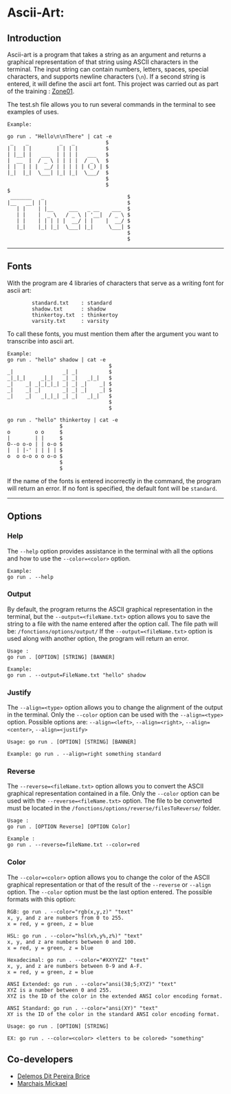 # Ascii-Art:

## Introduction

Ascii-art is a program that takes a string as an argument and returns a graphical representation of that string using ASCII characters in the terminal. The input string can contain numbers, letters, spaces, special characters, and supports newline characters (`\n`). If a second string is entered, it will define the ascii art font.
This project was carried out as part of the training : [Zone01](https://zone01rouennormandie.org/).

The test.sh file allows you to run several commands in the terminal to see examples of uses.

```
Example:

go run . "Hello\n\nThere" | cat -e
 _    _          _   _          $
| |  | |        | | | |         $
| |__| |   ___  | | | |   ___   $
|  __  |  / _ \ | | | |  / _ \  $
| |  | | |  __/ | | | | | (_) | $
|_|  |_|  \___| |_| |_|  \___/  $
                                $
                                $
$
 _______   _                           $
|__   __| | |                          $
   | |    | |__     ___   _ __    ___  $
   | |    |  _ \   / _ \ | '__|  / _ \ $
   | |    | | | | |  __/ | |    |  __/ $
   |_|    |_| |_|  \___| |_|     \___| $
                                       $
                                       $
```

****************************************************************************************************************************

## Fonts

With the program are 4 libraries of characters that serve as a writing font for ascii art:

```
        standard.txt    : standard
        shadow.txt      : shadow
        thinkertoy.txt  : thinkertoy
        varsity.txt     : varsity
```
To call these fonts, you must mention them after the argument you want to transcribe into ascii art.

```
Example:
go run . "hello" shadow | cat -e
                                 $
_|                _| _|          $
_|_|_|     _|_|   _| _|   _|_|   $
_|    _| _|_|_|_| _| _| _|    _| $
_|    _| _|       _| _| _|    _| $
_|    _|   _|_|_| _| _|   _|_|   $
                                 $
                                 $

go run . "hello" thinkertoy | cat -e
                 $
o        o o     $
|        | |     $
O--o o-o | | o-o $
|  | |-' | | | | $
o  o o-o o o o-o $
                 $
                 $
```

If the name of the fonts is entered incorrectly in the command, the program will return an error. If no font is specified, the default font will be `standard`.

****************************************************************************************************************************

## Options

### Help

The `--help` option provides assistance in the terminal with all the options and how to use the `--color=<color>` option.

```
Example:
go run . --help
```


### Output

By default, the program returns the ASCII graphical representation in the terminal, but the `--output=<fileName.txt>` option allows you to save the string to a file with the name entered after the option call.
The file path will be: `/fonctions/options/output/`
If the `--output=<fileName.txt>` option is used along with another option, the program will return an error.

```
Usage : 
go run . [OPTION] [STRING] [BANNER]

Example:
go run . --output=FileName.txt "hello" shadow
```


### Justify

The `--align=<type>` option allows you to change the alignment of the output in the terminal.
Only the `--color` option can be used with the `--align=<type>` option.
Possible options are: `--align=<left>`, `--align=<right>`, `--align=<center>`, `--align=<justify>`

```
Usage: go run . [OPTION] [STRING] [BANNER]

Example: go run . --align=right something standard
```


### Reverse

The `--reverse=<fileName.txt>` option allows you to convert the ASCII graphical representation contained in a file.
Only the `--color` option can be used with the `--reverse=<fileName.txt>` option.
The file to be converted must be located in the `/fonctions/options/reverse/filesToReverse/` folder.

```
Usage : 
go run . [OPTION Reverse] [OPTION Color]

Example :
go run . --reverse=fileName.txt --color=red
```


### Color

The `--color=<color>` option allows you to change the color of the ASCII graphical representation or that of the result of the `--reverse` or `--align` option. The `--color` option must be the last option entered.
The possible formats with this option:

```
RGB: go run . --color="rgb(x,y,z)" "text"
x, y, and z are numbers from 0 to 255.
x = red, y = green, z = blue

HSL: go run . --color="hsl(x%,y%,z%)" "text"
x, y, and z are numbers between 0 and 100.
x = red, y = green, z = blue

Hexadecimal: go run . --color="#XXYYZZ" "text"
x, y, and z are numbers between 0-9 and A-F.
x = red, y = green, z = blue

ANSI Extended: go run . --color="ansi(38;5;XYZ)" "text"
XYZ is a number between 0 and 255.
XYZ is the ID of the color in the extended ANSI color encoding format.

ANSI Standard: go run . --color="ansi(XY)" "text"
XY is the ID of the color in the standard ANSI color encoding format.
```


```
Usage: go run . [OPTION] [STRING]

EX: go run . --color=<color> <letters to be colored> "something"
```


## Co-developers

- [Delemos Dit Pereira Brice](https://github.com/BriceDelemosDitPereira)
- [Marchais Mickael](https://github.com/Jeancrock)